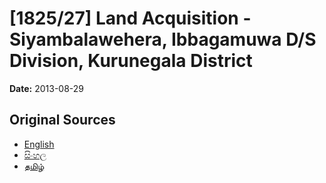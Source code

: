 # [1825/27] Land Acquisition - Siyambalawehera, Ibbagamuwa D/S Division, Kurunegala District

**Date:** 2013-08-29

## Original Sources

- [English](https://documents.gov.lk/view/extra-gazettes/2013/8/1825-27_E.pdf)
- [සිංහල](https://documents.gov.lk/view/extra-gazettes/2013/8/1825-27_S.pdf)
- [தமிழ்](https://documents.gov.lk/view/extra-gazettes/2013/8/1825-27_T.pdf)
